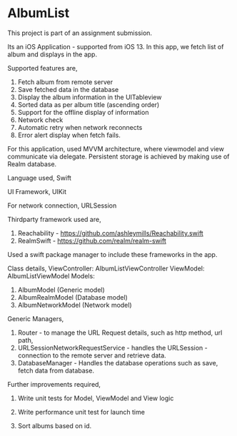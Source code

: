 # AlbumList
This project is part of an assignment submission. 


Its an iOS Application - supported from iOS 13. In this app, we fetch list of album and displays in the app.

Supported features are, 

1. Fetch album from remote server 
2. Save fetched data in the database 
3. Display the album information in the UITableview 
4. Sorted data as per album title (ascending order) 
5. Support for the offline display of information
6. Network check 
7. Automatic retry when network reconnects
8. Error alert display when fetch fails. 

For this application, used MVVM architecture, where viewmodel and view communicate via delegate. 
Persistent storage is achieved by making use of Realm database. 

Language used, 
Swift 

UI Framework, 
UIKit

For network connection, 
URLSession 

Thirdparty framework used are, 
1. Reachability - https://github.com/ashleymills/Reachability.swift
2. RealmSwift - https://github.com/realm/realm-swift

Used a swift package manager to include these frameworks in the app. 

Class details, 
ViewController: AlbumListViewController 
ViewModel: AlbumListViewModel 
Models:
1. AlbumModel (Generic model) 
2. AlbumRealmModel (Database model) 
3. AlbumNetworkModel (Network model) 

Generic Managers,
1. Router - to manage the URL Request details, such as http method, url path, 
2. URLSessionNetworkRequestService - handles the URLSession - connection to the remote server and retrieve data. 
3. DatabaseManager - Handles the database operations such as save, fetch data from database. 

Further improvements required, 
1. Write unit tests for Model, ViewModel and View logic
2. Write performance unit test for launch time 

3. Sort albums based on id. 
